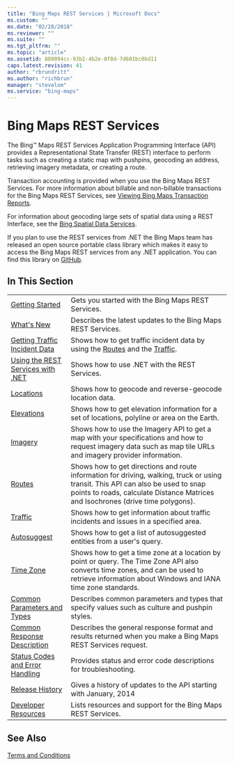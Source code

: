 ```yaml
---
title: "Bing Maps REST Services | Microsoft Docs"
ms.custom: ""
ms.date: "02/28/2018"
ms.reviewer: ""
ms.suite: ""
ms.tgt_pltfrm: ""
ms.topic: "article"
ms.assetid: 880094cc-93b2-4b2e-8f8d-7d601bc0bd11
caps.latest.revision: 41
author: "rbrundritt"
ms.author: "richbrun"
manager: "stevelom"
ms.service: "bing-maps"
---
```

# Bing Maps REST Services

The Bing™ Maps REST Services Application Programming Interface (API) provides a Representational State Transfer (REST) interface to perform tasks such as creating a static map with pushpins, geocoding an address, retrieving imagery metadata, or creating a route.  
  
Transaction accounting is provided when you use the Bing Maps REST Services. For more information about billable and non-billable transactions for the Bing Maps REST Services, see [Viewing Bing Maps Transaction Reports](../getting-started/understanding-bing-maps-transactions.md#viewing-usage-reports).  

For information about geocoding large sets of spatial data using a REST Interface, see the [Bing Spatial Data Services](../spatial-data-services/index.md).

If you plan to use the REST services from .NET the Bing Maps team has released an open source portable class library which makes it easy to access the Bing Maps REST services from any .NET application. You can find this library on [GitHub](https://github.com/Microsoft/BingMapsRESTToolkit/).  
  
## In This Section  
  
|||  
|-|-|  
|[Getting Started](getting-started-with-the-bing-maps-rest-services.md)|Gets you started with the Bing Maps REST Services.|  
|[What's New](whats-new-rest-services.md)|Describes the latest updates to the Bing Maps REST Services.|  
|[Getting Traffic Incident Data](getting-traffic-incident-data.md)|Shows how to get traffic incident data by using the [Routes](routes/index.md) and the [Traffic](traffic/index.md).|  
|[Using the REST Services with .NET](../rest-services/using-the-rest-services-with-net.md)|Shows how to use .NET with the REST Services.|  
|[Locations](locations/index.md)|Shows how to geocode and reverse-geocode location data.|  
|[Elevations](elevations/index.md)|Shows how to get elevation information for a set of locations, polyline or area on the Earth.|  
|[Imagery](imagery/index.md)|Shows how to use the Imagery API to get a map with your specifications and how to request imagery data such as map tile URLs and imagery provider information.|  
|[Routes](routes/index.md)|Shows how to get directions and route information for driving, walking, truck or using transit. This API can also be used to snap points to roads, calculate Distance Matrices and Isochrones (drive time polygons).|  
|[Traffic](traffic/index.md)|Shows how to get information about traffic incidents and issues in a specified area.|  
|[Autosuggest](autosuggest.md)| Shows how to get a list of autosuggested entities from a user's query.|
|[Time Zone](timezone/index.md)|Shows how to get a time zone at a location by point or query. The Time Zone API also converts time zones, and can be used to retrieve information about Windows and IANA time zone standards.|
|[Common Parameters and Types](common-parameters-and-types/index.md)|Describes common parameters and types that specify values such as culture and pushpin styles.|  
|[Common Response Description](common-response-description.md)|Describes the general response format and results returned when you make a Bing Maps REST Services request.|  
|[Status Codes and Error Handling](status-codes-and-error-handling.md)|Provides status and error code descriptions for troubleshooting.|  
|[Release History](release-history.md)|Gives a history of updates to the API starting with January, 2014|  
|[Developer Resources](developer-resources.md)|Lists resources and support for the Bing Maps REST Services.|  
  
## See Also

[Terms and Conditions](http://www.microsoft.com/maps/product/terms.html)